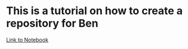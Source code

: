 # This is a tutorial on how to create a repository for Ben

[Link to Notebook](https://github.com/johnowusuduah/pf_ben/blob/main/neural_net_barebones_makemoons.ipynb)
